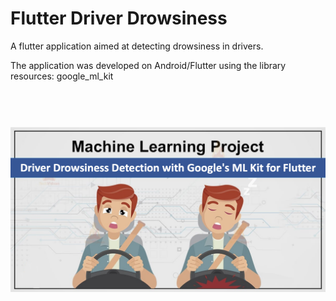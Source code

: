 # Flutter Driver Drowsiness

A flutter application aimed at detecting drowsiness in drivers.

The application was developed on Android/Flutter using the library resources: google_ml_kit

<h1 align="center">
  <br>
   <img width="700" src="https://github.com/souzafelipe0/flutter_driver_drowsiness/blob/main/assets/images/flutter-driver-drowsiness.png"/>
  <br>
</h1>
